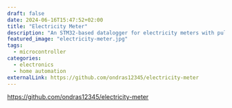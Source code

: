```yaml
---
draft: false
date: 2024-06-16T15:47:52+02:00
title: "Electricity Meter"
description: "An STM32-based datalogger for electricity meters with pulse LED"
featured_image: "electricity-meter.jpg"
tags:
  - microcontroller
categories:
  - electronics
  - home automation
externalLink: https://github.com/ondras12345/electricity-meter
---
```

https://github.com/ondras12345/electricity-meter
